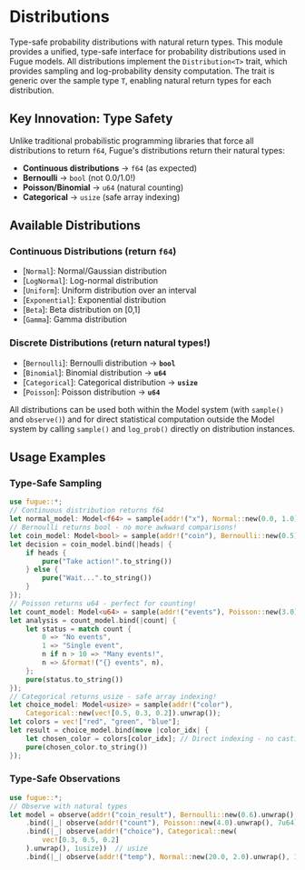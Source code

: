 # Distributions

Type-safe probability distributions with natural return types. This module provides a unified, type-safe interface for probability distributions used in Fugue models. All distributions implement the `Distribution<T>` trait, which provides sampling and log-probability density computation. The trait is generic over the sample type `T`, enabling natural return types for each distribution.

## Key Innovation: Type Safety

Unlike traditional probabilistic programming libraries that force all distributions to return `f64`, Fugue's distributions return their natural types:

- **Continuous distributions** → `f64` (as expected)
- **Bernoulli** → `bool` (not 0.0/1.0!)
- **Poisson/Binomial** → `u64` (natural counting)
- **Categorical** → `usize` (safe array indexing)

## Available Distributions

### Continuous Distributions (return `f64`)

- [`Normal`]: Normal/Gaussian distribution
- [`LogNormal`]: Log-normal distribution
- [`Uniform`]: Uniform distribution over an interval
- [`Exponential`]: Exponential distribution
- [`Beta`]: Beta distribution on \[0,1\]
- [`Gamma`]: Gamma distribution

### Discrete Distributions (return natural types!)

- [`Bernoulli`]: Bernoulli distribution → **`bool`**
- [`Binomial`]: Binomial distribution → **`u64`**
- [`Categorical`]: Categorical distribution → **`usize`**
- [`Poisson`]: Poisson distribution → **`u64`**

All distributions can be used both within the Model system (with `sample()` and `observe()`) and for direct statistical computation outside the Model system by calling `sample()` and `log_prob()` directly on distribution instances.

## Usage Examples

### Type-Safe Sampling

```rust
use fugue::*;
// Continuous distribution returns f64
let normal_model: Model<f64> = sample(addr!("x"), Normal::new(0.0, 1.0).unwrap());
// Bernoulli returns bool - no more awkward comparisons!
let coin_model: Model<bool> = sample(addr!("coin"), Bernoulli::new(0.5).unwrap());
let decision = coin_model.bind(|heads| {
    if heads {
        pure("Take action!".to_string())
    } else {
        pure("Wait...".to_string())
    }
});
// Poisson returns u64 - perfect for counting!
let count_model: Model<u64> = sample(addr!("events"), Poisson::new(3.0).unwrap());
let analysis = count_model.bind(|count| {
    let status = match count {
        0 => "No events",
        1 => "Single event",
        n if n > 10 => "Many events!",
        n => &format!("{} events", n),
    };
    pure(status.to_string())
});
// Categorical returns usize - safe array indexing!
let choice_model: Model<usize> = sample(addr!("color"),
    Categorical::new(vec![0.5, 0.3, 0.2]).unwrap());
let colors = vec!["red", "green", "blue"];
let result = choice_model.bind(move |color_idx| {
    let chosen_color = colors[color_idx]; // Direct indexing - no casting!
    pure(chosen_color.to_string())
});
```

### Type-Safe Observations

```rust
use fugue::*;
// Observe with natural types
let model = observe(addr!("coin_result"), Bernoulli::new(0.6).unwrap(), true)      // bool
    .bind(|_| observe(addr!("count"), Poisson::new(4.0).unwrap(), 7u64))      // u64
    .bind(|_| observe(addr!("choice"), Categorical::new(
        vec![0.3, 0.5, 0.2]
    ).unwrap(), 1usize))  // usize
    .bind(|_| observe(addr!("temp"), Normal::new(20.0, 2.0).unwrap(), 18.5)); // f64
```
